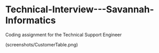 # Technical-Interview---Savannah-Informatics
Coding assignment for the Technical Support Engineer

(screenshots/CustomerTable.png)
